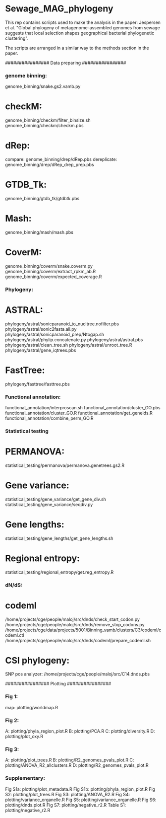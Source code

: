 # Sewage_MAG_phylogeny

This rep contains scriipts used to make the analysis in the paper: Jespersen et al. "Global phylogeny of metagenome-assembled genomes from sewage suggests that local selection shapes geographical bacterial phylogenetic clustering".

The scripts are arranged in a similar way to the methods section in the paper.



################ Data preparing ################

### genome binning:
genome_binning/snake.gs2.vamb.py
# checkM:
genome_binning/checkm/filter_binsize.sh
genome_binning/checkm/checkm.pbs
# dRep:
compare: genome_binning/drep/dRep.pbs
dereplicate: genome_binning/drep/dRep_drep_prep.pbs
# GTDB_Tk:
genome_binning/gtdb_tk/gtdbtk.pbs
# Mash: 
genome_binning/mash/mash.pbs
# CoverM:
genome_binning/coverm/snake.coverm.py
genome_binning/coverm/extract_rpkm_ab.R
genome_binning/coverm/expected_coverage.R

### Phylogeny:
# ASTRAL:
phylogeny/astral/sonicparanoid_to_nucltree.nofilter.pbs
phylogeny/astral/sonic2fasta.all.py
phylogeny/astral/sonicparanoid_prep/Ntogap.sh
phylogeny/astral/phylip.concatenate.py
phylogeny/astral/astral.pbs
phylogeny/astral/clean_tree.sh
phylogeny/astral/unroot_tree.R
phylogeny/astral/gene_iqtrees.pbs
# FastTree:
phylogeny/fasttree/fasttree.pbs

### Functional annotation:
functional_annotation/interproscan.sh
functional_annotation/cluster_GO.pbs
functional_annotation/cluster_GO.R
functional_annotation/get_geneids.R
functional_annotation/combine_perm_GO.R

### Statistical testing
# PERMANOVA: 
statistical_testing/permanova/permanova.genetrees.gs2.R
# Gene variance: 
statistical_testing/gene_variance/get_gene_div.sh
statistical_testing/gene_variance/seqdiv.py
# Gene lengths: 
statistical_testing/gene_lengths/get_gene_lengths.sh
# Regional entropy: 
statistical_testing/regional_entropy/get.reg_entropy.R


### dN/dS:
# codeml
/home/projects/cge/people/maloj/src/dnds/check_start_codon.py
/home/projects/cge/people/maloj/src/dnds/remove_stop_codons.py
/home/projects/cge/data/projects/5001/Binning_vamb/clusters/C3/codeml/codeml.ctl
/home/projects/cge/people/maloj/src/dnds/codeml/prepare_codeml.sh
# CSI phylogeny: 
SNP pos analyzer: /home/projects/cge/people/maloj/src/C14.dnds.pbs

################ Plotting ################

### Fig 1:
map: plotting/worldmap.R

### Fig 2:
A: plotting/phyla_region_plot.R
B: plotting/PCA.R
C: plotting/diversity.R
D: plotting/plot_oxy.R

### Fig 3:
A: plotting/plot_trees.R
B: plotting/R2_genomes_pvals_plot.R
C: plotting/ANOVA_R2_allclusters.R
D: plotting/R2_genomes_pvals_plot.R

### Supplementary:
Fig S1a: plotting/plot_metadata.R 
Fig S1b: plotting/phyla_region_plot.R
Fig S2: plotting/plot_trees.R
Fig S3: plotting/ANOVA_R2.R
Fig S4: plotting/variance_organelle.R
Fig S5: plotting/variance_organelle.R
Fig S6: plotting/dnds.plot.R
Fig S7: plotting/negative_r2.R
Table S1: plotting/negative_r2.R






